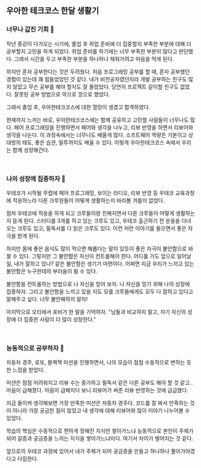 ## 우아한 테크코스 한달 생활기

### 너무나 값진 기회 💎

작년 종강이 다가오는 시기에, 졸업 후 취업 준비에 더 집중할지 부족한 부분에 대해 더 공부할지 고민을 하게 되었다. 취업 준비를 하기에는 너무 부족한 부분이 많다고 판단했다. 그래서 시간을 두고 부족한 부분을 하나하나 채워가려고 마음을 먹게 된다.

하지만 혼자 공부한다는 것은 두려웠다. 처음 프로그래밍 공부를 할 때, 혼자 공부했던 경험이 있는데 꽤 힘들었었던 것 같다. 내가 비전공자였던지라 개발 공부하는 친구도 많지 않았고 무슨 공부를 해야 할지도 잘 몰랐었다. 당연히 프로젝트 같이할 친구도 없었다. 잘못된 공부 방법으로 악으로 깡으로 했었다.

그래서 졸업 후, 우아한테크코스에 대한 열망이 생겼고 합격하였다.

현재까지 느끼는 바로, 우아한테크코스에는 함께 공유하고 고민할 사람들이 너무나도 많다. 페어 프로그래밍을 진행하면서 페어와 생각을 나누고, 리뷰 반영을 하면서 리뷰어와 생각을 나눈다.
이 과정속에서는 너무나도 배울게 많다. 소프트웨어 역량은 기본이고 상대방의 태도, 좋은 습관, 말투까지도 배울 수 있다. 이렇게 우아한테크코스 속에서 우리는 함께 성장해간다. 

<br/>


### 나의 성장에 집중하자 💪

우테코가 시작될 무렵에 페어 프로그래밍, 보이는 라디오, 리뷰 반영 등 우테코 교육과정에 적응하느라 다른 크루원들이 어떻게 생활하는지 바라볼 겨를이 없었다.

점차 우테코에 적응을 하게 되고 크루들이랑 친해지면서 다른 크루들이 어떻게 생활하는지 듣게 된다. 스터디를 3개를 하고 있는 크루도 있고, 우테코 출근하기 전 운동을 다녀오는 크루도 있고, 필독서를 다 읽은 크루도 있다. 이런 저런 이야기를 들으면서 좋은 자극을 받게 된다.

하지만 몸에 좋은 음식도 많이 먹으면 해롭다는 말이 있듯이 좋은 자극이 불안함으로 바뀔 수 있다. 그렇지만 그 불안함은 자신이 컨트롤해야 한다. 어디를 가도 앞으로 일어날 일, 내가 잘하고 있나? 같은 불안함은 생기기 마련이다. 어쩌면 지금 우리가 느끼고 있는 불안함은 누구한테의 부러움이 될 수 있다.

불안함을 컨트롤하는 방법으로 나 자신을 믿어 보자. 나 자신을 믿기 위해 나의 성장에 집중하자.
그리고 불안함을 느끼고 있을 지도 모를 크루들에게도 모두 다 잘하고 있다고 말해주고 싶다. 너무 불안해하지 말자!

마지막으로 오티에서 포비가 한 말을 기억하자. "남들과 비교하지 말고, 자기 자신의 성장에 더 집중한 사람이 더 많이 성장한다."

<br/>

### 능동적으로 공부하자 🤔
자동차 경주, 로또, 블랙잭 미션을 진행하면서, 나의 모습이 점점 수동적으로 변하는 듯한 느낌을 받았다.

미션은 점점 어려워지고 리뷰 수는 증가하고 필독서 같은 다른 공부도 해야 할 것 같고.. 마음이 급해졌다. 마음이 급해지다 보니 리뷰어가 써준 리뷰 반영하는 것에 급급했다.

지금 돌이켜 생각해보면 가장 만족한 미션은 자동차 경주다. 코드를 잘 짜서 만족하는 것이 아니라 가장 궁금한 점이 많았고 내 생각에 대해 리뷰어와 많이 이야기 나누어볼 수 있었다.

학습의 핵심은 수동적으로 편하게 정해진 지식만 쌓아가느냐 능동적으로 본인이 주체가 되어 갈증과 궁금증을 느끼는 지식을 쌓아가느냐이다. 여기서 차이가 벌어지는 것 같다.

앞으로의 우테코 과정에 있어서 내가 주체가 되어 궁금증을 만들고 하나하나 풀어가야겠다고 다짐한다.








